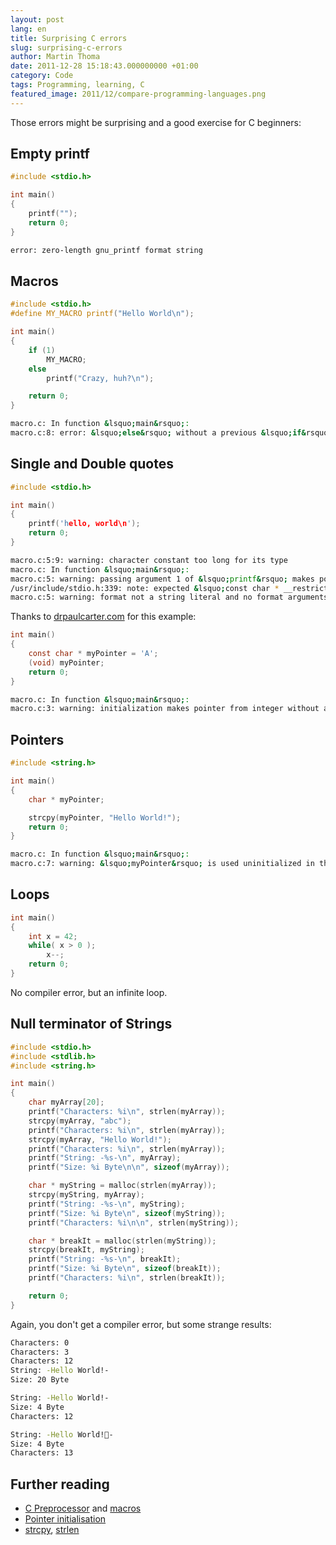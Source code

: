 ```yaml
---
layout: post
lang: en
title: Surprising C errors
slug: surprising-c-errors
author: Martin Thoma
date: 2011-12-28 15:18:43.000000000 +01:00
category: Code
tags: Programming, learning, C
featured_image: 2011/12/compare-programming-languages.png
---
```

Those errors might be surprising and a good exercise for C beginners:

<h2>Empty printf</h2>

```c
#include <stdio.h>

int main()
{
    printf("");
    return 0;
}
```

```bash
error: zero-length gnu_printf format string
```

<h2>Macros</h2>

```c
#include <stdio.h>
#define MY_MACRO printf("Hello World\n");

int main()
{
    if (1)
        MY_MACRO;
    else
        printf("Crazy, huh?\n");

    return 0;
}
```

```bash
macro.c: In function &lsquo;main&rsquo;:
macro.c:8: error: &lsquo;else&rsquo; without a previous &lsquo;if&rsquo;
```

<h2>Single and Double quotes</h2>

```c
#include <stdio.h>

int main()
{
    printf('hello, world\n');
    return 0;
}
```

```bash
macro.c:5:9: warning: character constant too long for its type
macro.c: In function &lsquo;main&rsquo;:
macro.c:5: warning: passing argument 1 of &lsquo;printf&rsquo; makes pointer from integer without a cast
/usr/include/stdio.h:339: note: expected &lsquo;const char * __restrict__&rsquo; but argument is of type &lsquo;int&rsquo;
macro.c:5: warning: format not a string literal and no format arguments

```

Thanks to <a href="http://www.drpaulcarter.com/cs/common-c-errors.php#3.1">drpaulcarter.com</a> for this example:

```c
int main()
{
    const char * myPointer = 'A';
    (void) myPointer;
    return 0;
}
```

```bash
macro.c: In function &lsquo;main&rsquo;:
macro.c:3: warning: initialization makes pointer from integer without a cast

```

<h2>Pointers</h2>

```c
#include <string.h>

int main()
{
    char * myPointer;

    strcpy(myPointer, "Hello World!");
    return 0;
}
```

```bash
macro.c: In function &lsquo;main&rsquo;:
macro.c:7: warning: &lsquo;myPointer&rsquo; is used uninitialized in this function

```

<h2>Loops</h2>

```c
int main()
{
    int x = 42;
    while( x > 0 );
        x--;
    return 0;
}
```

No compiler error, but an infinite loop.

<h2>Null terminator of Strings</h2>

```c
#include <stdio.h>
#include <stdlib.h>
#include <string.h>

int main()
{
    char myArray[20];
    printf("Characters: %i\n", strlen(myArray));
    strcpy(myArray, "abc");
    printf("Characters: %i\n", strlen(myArray));
    strcpy(myArray, "Hello World!");
    printf("Characters: %i\n", strlen(myArray));
    printf("String: -%s-\n", myArray);
    printf("Size: %i Byte\n\n", sizeof(myArray));

    char * myString = malloc(strlen(myArray));
    strcpy(myString, myArray);
    printf("String: -%s-\n", myString);
    printf("Size: %i Byte\n", sizeof(myString));
    printf("Characters: %i\n\n", strlen(myString));

    char * breakIt = malloc(strlen(myString));
    strcpy(breakIt, myString);
    printf("String: -%s-\n", breakIt);
    printf("Size: %i Byte\n", sizeof(breakIt));
    printf("Characters: %i\n", strlen(breakIt));

    return 0;
}
```

Again, you don't get a compiler error, but some strange results:

```bash
Characters: 0
Characters: 3
Characters: 12
String: -Hello World!-
Size: 20 Byte

String: -Hello World!-
Size: 4 Byte
Characters: 12

String: -Hello World!-
Size: 4 Byte
Characters: 13
```

<h2>Further reading</h2>
<ul>
  <li><a href="http://en.wikipedia.org/wiki/C_preprocessor">C Preprocessor</a> and <a href="http://en.wikipedia.org/wiki/C_preprocessor#Macro_definition_and_expansion">macros</a></li>
  <li><a href="http://www.drpaulcarter.com/cs/common-c-errors.php#2.8">Pointer initialisation</a></li>
  <li><a href="http://linux.die.net/man/3/strcpy">strcpy</a>, <a href="http://linux.die.net/man/3/strlen">strlen</a></li>
</ul>
